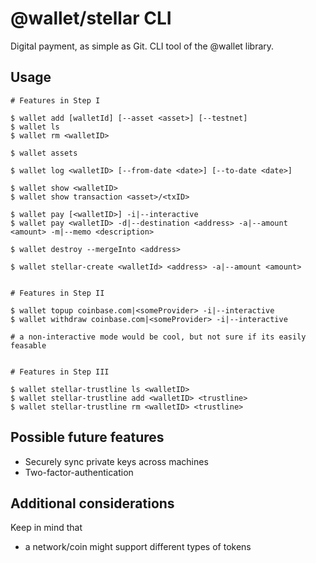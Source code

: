 # @wallet/stellar CLI

Digital payment, as simple as Git. CLI tool of the @wallet library.

## Usage

```
# Features in Step I

$ wallet add [walletId] [--asset <asset>] [--testnet]
$ wallet ls
$ wallet rm <walletID>

$ wallet assets

$ wallet log <walletID> [--from-date <date>] [--to-date <date>]

$ wallet show <walletID>
$ wallet show transaction <asset>/<txID>

$ wallet pay [<walletID>] -i|--interactive
$ wallet pay <walletID> -d|--destination <address> -a|--amount <amount> -m|--memo <description>

$ wallet destroy --mergeInto <address>

$ wallet stellar-create <walletId> <address> -a|--amount <amount>


# Features in Step II

$ wallet topup coinbase.com|<someProvider> -i|--interactive
$ wallet withdraw coinbase.com|<someProvider> -i|--interactive

# a non-interactive mode would be cool, but not sure if its easily feasable


# Features in Step III

$ wallet stellar-trustline ls <walletID>
$ wallet stellar-trustline add <walletID> <trustline>
$ wallet stellar-trustline rm <walletID> <trustline>
```


## Possible future features

* Securely sync private keys across machines
* Two-factor-authentication


## Additional considerations

Keep in mind that

* a network/coin might support different types of tokens
